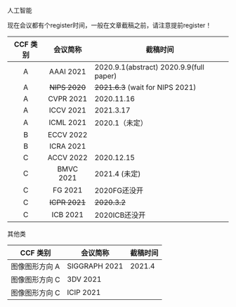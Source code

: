 人工智能

现在会议都有个register时间，一般在文章截稿之前，请注意提前register！

| CCF 类别 |   会议简称    | 截稿时间                                |
| :------: | :-----------: | --------------------------------------- |
|    A     |   AAAI 2021   | 2020.9.1(abstract) 2020.9.9(full paper) |
|    A     | ~~NIPS 2020~~ | ~~2021.6.3~~ (wait for NIPS 2021)       |
|    A     |   CVPR 2021   | 2020.11.16                              |
|    A     |   ICCV 2021   | 2021.3.17                               |
|    A     |   ICML 2021   | 2020.1（未定）                          |
|    B     |   ECCV 2022   |                                         |
|    B     |   ICRA 2021   |                                         |
|    C     |   ACCV 2022   | 2020.12.15                              |
|    C     |   BMVC 2021   | 2021.4 (未定)                           |
|    C     |    FG 2021    | 2020FG还没开                            |
|    C     | ~~ICPR 2021~~ | ~~2020.3.2~~                            |
|    C     |   ICB 2021    | 2020ICB还没开                           |

其他类

| CCF 类别       | 会议简称      | 截稿时间 |
| -------------- | ------------- | -------- |
| 图像图形方向 A | SIGGRAPH 2021 | 2021.4   |
| 图像图形方向 C | 3DV 2021      |          |
| 图像图形方向 C | ICIP 2021     |          |

